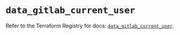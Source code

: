 # `data_gitlab_current_user`

Refer to the Terraform Registry for docs: [`data_gitlab_current_user`](https://registry.terraform.io/providers/gitlabhq/gitlab/18.4.0/docs/data-sources/current_user).
